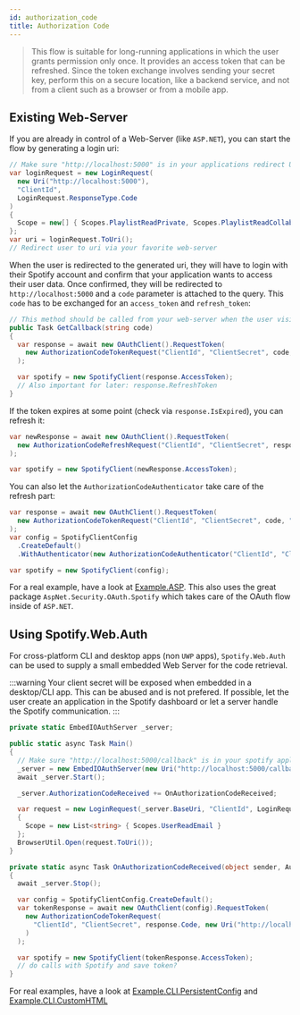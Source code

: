 ```yaml
---
id: authorization_code
title: Authorization Code
---
```


> This flow is suitable for long-running applications in which the user grants permission only once. It provides an access token that can be refreshed. Since the token exchange involves sending your secret key, perform this on a secure location, like a backend service, and not from a client such as a browser or from a mobile app.

## Existing Web-Server

If you are already in control of a Web-Server (like `ASP.NET`), you can start the flow by generating a login uri:

```csharp
// Make sure "http://localhost:5000" is in your applications redirect URIs!
var loginRequest = new LoginRequest(
  new Uri("http://localhost:5000"),
  "ClientId",
  LoginRequest.ResponseType.Code
)
{
  Scope = new[] { Scopes.PlaylistReadPrivate, Scopes.PlaylistReadCollaborative }
};
var uri = loginRequest.ToUri();
// Redirect user to uri via your favorite web-server
```

When the user is redirected to the generated uri, they will have to login with their Spotify account and confirm that your application wants to access their user data. Once confirmed, they will be redirected to `http://localhost:5000` and a `code` parameter is attached to the query. This `code` has to be exchanged for an `access_token` and `refresh_token`:

```csharp
// This method should be called from your web-server when the user visits "http://localhost:5000"
public Task GetCallback(string code)
{
  var response = await new OAuthClient().RequestToken(
    new AuthorizationCodeTokenRequest("ClientId", "ClientSecret", code, "http://localhost:5000")
  );

  var spotify = new SpotifyClient(response.AccessToken);
  // Also important for later: response.RefreshToken
}
```

If the token expires at some point (check via `response.IsExpired`), you can refresh it:

```csharp
var newResponse = await new OAuthClient().RequestToken(
  new AuthorizationCodeRefreshRequest("ClientId", "ClientSecret", response.RefreshToken)
);

var spotify = new SpotifyClient(newResponse.AccessToken);
```

You can also let the `AuthorizationCodeAuthenticator` take care of the refresh part:

```csharp
var response = await new OAuthClient().RequestToken(
  new AuthorizationCodeTokenRequest("ClientId", "ClientSecret", code, "http://localhost:5000")
);
var config = SpotifyClientConfig
  .CreateDefault()
  .WithAuthenticator(new AuthorizationCodeAuthenticator("ClientId", "ClientSecret", response));

var spotify = new SpotifyClient(config);
```

For a real example, have a look at [Example.ASP](https://github.com/JohnnyCrazy/SpotifyAPI-NET/tree/master/SpotifyAPI.Web.Examples/Example.ASP). This also uses the great package `AspNet.Security.OAuth.Spotify` which takes care of the OAuth flow inside of `ASP.NET`.

## Using Spotify.Web.Auth

For cross-platform CLI and desktop apps (non `UWP` apps), `Spotify.Web.Auth` can be used to supply a small embedded Web Server for the code retrieval.

:::warning
Your client secret will be exposed when embedded in a desktop/CLI app. This can be abused and is not prefered. If possible, let the user create an application in the Spotify dashboard or let a server handle the Spotify communication.
:::

```csharp
private static EmbedIOAuthServer _server;

public static async Task Main()
{
  // Make sure "http://localhost:5000/callback" is in your spotify application as redirect uri!
  _server = new EmbedIOAuthServer(new Uri("http://localhost:5000/callback"), 5000);
  await _server.Start();

  _server.AuthorizationCodeReceived += OnAuthorizationCodeReceived;

  var request = new LoginRequest(_server.BaseUri, "ClientId", LoginRequest.ResponseType.Code)
  {
    Scope = new List<string> { Scopes.UserReadEmail }
  };
  BrowserUtil.Open(request.ToUri());
}

private static async Task OnAuthorizationCodeReceived(object sender, AuthorizationCodeResponse response)
{
  await _server.Stop();

  var config = SpotifyClientConfig.CreateDefault();
  var tokenResponse = await new OAuthClient(config).RequestToken(
    new AuthorizationCodeTokenRequest(
      "ClientId", "ClientSecret", response.Code, new Uri("http://localhost:5000/callback")
    )
  );

  var spotify = new SpotifyClient(tokenResponse.AccessToken);
  // do calls with Spotify and save token?
}
```

For real examples, have a look at [Example.CLI.PersistentConfig](https://github.com/JohnnyCrazy/SpotifyAPI-NET/tree/master/SpotifyAPI.Web.Examples/Example.CLI.PersistentConfig) and [Example.CLI.CustomHTML](https://github.com/JohnnyCrazy/SpotifyAPI-NET/tree/master/SpotifyAPI.Web.Examples/Example.CLI.CustomHTML)
